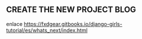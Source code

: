 
## CREATE THE NEW PROJECT BLOG

enlace https://fxdgear.gitbooks.io/django-girls-tutorial/es/whats_next/index.html
